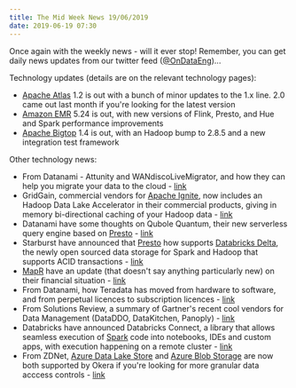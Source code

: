```yaml
---
title: The Mid Week News 19/06/2019
date: 2019-06-19 07:30
---
```

Once again with the weekly news - will it ever stop!  Remember, you can get daily news updates from our twitter feed ([@OnDataEng](https://twitter.com/OnDataEng))...
<!--more-->

Technology updates (details are on the relevant technology pages):

* [Apache Atlas](/technologies/apache-atlas/) 1.2 is out with a bunch of minor updates to the 1.x line.  2.0 came out last month if you're looking for the latest version
* [Amazon EMR](/technologies/amazon-emr/) 5.24 is out, with new versions of Flink, Presto, and Hue and Spark performance improvements
* [Apache Bigtop](/technologies/apache-bigtop/) 1.4 is out, with an Hadoop bump to 2.8.5 and a new integration test framework

Other technology news:

* From Datanami - Attunity and WANdiscoLiveMigrator, and how they can help you migrate your data to the cloud - [link](https://www.datanami.com/2019/06/12/great-cloud-migration-opens-data-opportunities/)
* GridGain, commercial vendors for [Apache Ignite](/technologies/apache-ignite/), now includes an Hadoop Data Lake Accelerator in their commercial products, giving in memory bi-directional caching of your Hadoop data - [link](https://www.gridgain.com/resources/blog/gridgain-data-lake-accelerator-released-today)
* Datanami have some thoughts on Qubole Quantum, their new serverless query engine based on [Presto](/technologies/presto/) - [link](https://www.datanami.com/2019/06/13/serverless-sql-engine-targets-cloud-analytics/)
* Starburst have announced that [Presto](/technologies/presto/) how supports [Databricks Delta](/technologies/databricks-delta/), the newly open sourced data storage for Spark and Hadoop that supports ACID transactions - [link](https://www.starburstdata.com/technical-blog/starburst-presto-databricks-delta-lake-support/)
* [MapR](/tech-vendors/mapr/) have an update (that doesn't say anything particularly new) on their financial situation - [link](https://mapr.com/blog/mapr-update-june-13/)
* From Datanami, how Teradata has moved from hardware to software, and from perpetual licences to subscription licences - [link](https://www.datanami.com/2019/06/14/teradata-turns-40-takes-off-gloves-readies-for-a-fight/)
* From Solutions Review, a summary of Gartner's recent cool vendors for Data Management (DataDDO, DataKitchen, Panoply) - [link](https://solutionsreview.com/data-management/gartner-names-3-cool-vendors-in-data-management-for-2019/)
* Databricks have announced Databricks Connect, a library that allows seamless execution of [Spark](/technologies/apache-spark) code into notebooks, IDEs and custom apps, with execution happening on a remote cluster - [link](https://databricks.com/blog/2019/06/14/databricks-connect-bringing-the-capabilities-of-hosted-apache-spark-to-applications-and-microservices.html)
* From ZDNet, [Azure Data Lake Store](/technologies/microsoft-azure-data-lake-store) and [Azure Blob Storage](/technologies/microsoft-azure-blob-storage) are now both supported by Okera if you're looking for more granular data acccess controls - [link](https://www.zdnet.com/article/azure-data-lake-storage-gets-okera-security-and-governance-platform-support/)
